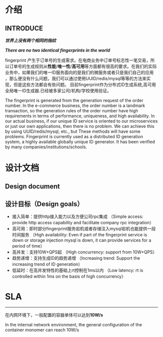 # 介绍

INTRODUCE
---
***世界上没有两个相同的指纹***

***There are no two identical fingerprints in the world***

fingerprint 产生于订单号的生成需求。在电商业务中订单号标志性一笔交易，所以订单号的生成规则从**性能**/**唯一性**/**高可用**等方面都有很高的要求。在我们的实际业务中，如果我们的唯一ID服务面向的是我们的微服务或者只是我们自己的应用
，那么便没有什么问题，我们可以通过使用UUID/redis/mysql等等的方法来实现，但是这些方法都会有些问题。
目前fingerprint作为分布式ID生成系统,高可用全局唯一ID生成器.已经被多家公司/机构/学校使用验证。

The fingerprint is generated from the generation request of the order number. In the e-commerce business, the order number is a landmark transaction, so the generation rules of the order number have high requirements in terms of performance, uniqueness, and high availability. In our actual business, if our unique ID service is oriented to our microservices or just our own applications, then there is no problem. We can achieve this by using UUID/redis/mysql, etc., but These methods will have some problems. Fingerprint is currently used as a distributed ID generation system, a highly available globally unique ID generator. It has been verified by many companies/institutions/schools.

# 设计文档

Design document
---
## 设计目标（Design goals）

* 接入简单：提供http接入能力以及方便公司rpc集成 （Simple access: provide http access capability and facilitate company rpc integration）
* 高可用：即时部分fingerprint服务宕机或者存储注入mysql宕机也能提供一段时间服务 （High availability: Even if part of the fingerprint service is down or storage injection mysql is down, it can provide services for a period of time）
* 高并发：支持10W+QPS起 （High concurrency: support from 10W+QPS）
* 趋势递增：支持生成ID的趋势递增 （Increasing trend: Support the increasing trend of ID generation）
* 低延时：在高并发特性的基础上rt控制在1ms以内 （Low latency: rt is controlled within 1ms on the basis of high concurrency）
 
## 

# SLA
---
在内网环境下，一般配置的容器单体可以达到**10W/s**

In the internal network environment, the general configuration of the container monomer can reach 10W/s
